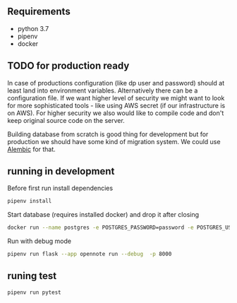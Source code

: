## Requirements
- python 3.7
- pipenv
- docker

## TODO for production ready
In case of productions configuration (like dp user and password) should at least land into environment variables. Alternatively there can be a configuration file.
If we want higher level of security we might want to look for more sophisticated tools - like using AWS secret (if our infrastructure is on AWS).
For higher security we also would like to compile code and don't keep original source code on the server.

Building database from scratch is good thing for development but for production we should have some kind of migration system. 
We could use [Alembic](https://alembic.sqlalchemy.org/en/latest/) for that.

## running in development
Before first run install dependencies
```bash
pipenv install
```

Start database (requires installed docker) and drop it after closing

```bash
docker run --name postgres -e POSTGRES_PASSWORD=password -e POSTGRES_USER=user -p 5432:5432 --rm postgres
```

Run with debug mode

```bash
pipenv run flask --app opennote run --debug  -p 8000
```

## runing test
```bash
pipenv run pytest
